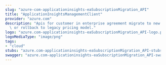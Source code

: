 ```yaml
---
slug: "azure-com-applicationinsights-eaSubscriptionMigration_API"
title: "ApplicationInsightsManagementClient"
provider: "azure.com"
description: "Apis for customer in enterprise agreement migrate to new pricing model\
  \ or rollback to legacy pricing model."
logo: "azure.com-applicationinsights-eaSubscriptionMigration_API-logo.png"
logoMediaType: "image/png"
tags:
- "cloud"
stubs: "azure.com-applicationinsights-eaSubscriptionMigration_API-stubs.json"
swagger: "azure.com-applicationinsights-eaSubscriptionMigration_API-swagger.json"
---
```

